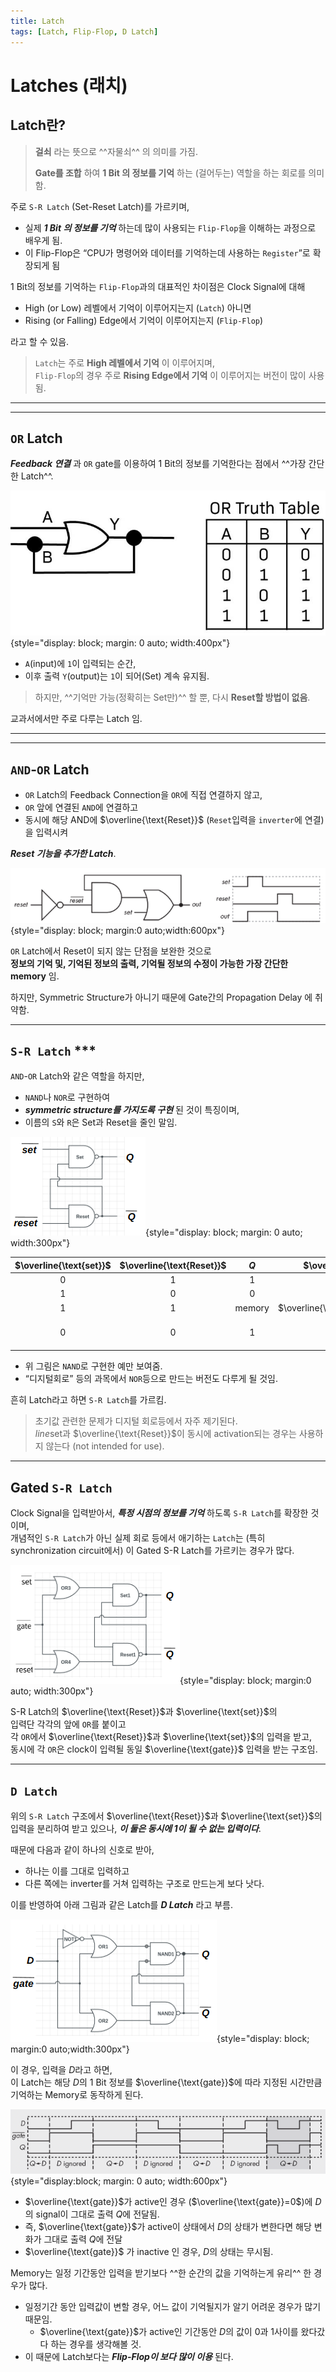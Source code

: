 ```yaml
---
title: Latch
tags: [Latch, Flip-Flop, D Latch]
---
```


# Latches (래치)

## Latch란?

> **걸쇠** 라는 뜻으로 ^^자물쇠^^ 의 의미를 가짐.  
> 
> **Gate를 조합** 하여 **1 Bit 의 정보를 기억** 하는 (걸어두는) 역할을 하는 회로를 의미함.

주로 `S-R Latch` (Set-Reset Latch)를 가르키며, 

* 실제 ***1 Bit 의 정보를 기억*** 하는데 많이 사용되는 `Flip-Flop`을 이해하는 과정으로 배우게 됨. 
* 이 Flip-Flop은 “CPU가 명령어와 데이터를 기억하는데 사용하는 `Register`”로 확장되게 됨 

1 Bit의 정보를 기억하는 `Flip-Flop`과의 대표적인 차이점은 Clock Signal에 대해

* High (or Low) 레벨에서 기억이 이루어지는지 (`Latch`) 아니면 
* Rising (or Falling) Edge에서 기억이 이루어지는지 (`Flip-Flop`)

라고 할 수 있음.

> `Latch`는 주로 **High 레벨에서 기억** 이 이루어지며,  
> `Flip-Flop`의 경우 주로 **Rising Edge에서 기억** 이 이루어지는 버전이 많이 사용됨. 

---

---

## `OR` Latch

***Feedback 연결*** 과 `OR` gate를 이용하여 1 Bit의 정보를 기억한다는 점에서 ^^가장 간단한 Latch^^.

![OR Latch](./img/or_latch.png){style="display: block; margin: 0 auto; width:400px"}

* `A`(input)에 `1`이 입력되는 순간, 
* 이후 출력 `Y`(output)는 `1`이 되어(Set) 계속 유지됨.

> 하지만, ^^기억만 가능(정확히는 Set만)^^ 할 뿐, 다시 **Reset할 방법이 없음**.

교과서에서만 주로 다루는 Latch 임.

---

---

## `AND`-`OR` Latch

* `OR` Latch의 Feedback Connection을 `OR`에 직접 연결하지 않고, 
* `OR` 앞에 연결된 `AND`에 연결하고  
* 동시에 해당 AND에 $\overline{\text{Reset}}$ (`Reset`입력을 `inverter`에 연결)을 입력시켜 

***Reset 기능을 추가한 Latch***. 

![AND-OR Latch](./img/and_or_latch.png){style="display: block; margin:0 auto;width:600px"}

`OR` Latch에서 Reset이 되지 않는 단점을 보완한 것으로  
**정보의 기억 및, 기억된 정보의 출력, 기억될 정보의 수정이 가능한 가장 간단한 memory** 임.

하지만, Symmetric Structure가 아니기 때문에 
Gate간의 Propagation Delay 에 취약함.

---

## `S-R Latch` ***

`AND`-`OR` Latch와 같은 역할을 하지만, 

* `NAND`나 `NOR`로 구현하여  
* ***symmetric structure를 가지도록 구현*** 된 것이 특징이며, 
* 이름의 `S`와 `R`은 Set과 Reset을 줄인 말임.  


![SR Latch](img/SR-Latch.png){style="display: block; margin: 0 auto; width:300px"}

| $\overline{\text{set}}$ | $\overline{\text{Reset}}$ | $Q$ | $\overline{Q}$ | |
|:---:|:---:|:---:|:---:|:---:|
| 0 | 1 | 1 | 0 | | 
| 1 | 0 | 0 | 1 | | 
| 1 | 1 | $\text{memory}$ | $\overline{\text{memory}}$ ||
| 0 | 0 | 1 | 1 |not intended for use | 


* 위 그림은 `NAND`로 구현한 예만 보여줌.
*  “디지털회로” 등의 과목에서 `NOR`등으로 만드는 버전도 다루게 될 것임.

흔히 Latch라고 하면 `S-R Latch`를 가르킴.

> 초기값 관련한 문제가 디지털 회로등에서 자주 제기된다.  
> $line{\text{set}}$과 $\overline{\text{Reset}}$이 동시에 activation되는 경우는 사용하지 않는다 (not intended for use).

***

## Gated `S-R Latch`

Clock Signal을 입력받아서, ***특정 시점의 정보를 기억*** 하도록 `S-R Latch`를 확장한 것이며,  
개념적인 `S-R Latch`가 아닌 실제 회로 등에서 애기하는 `Latch`는 
(특히 synchronization circuit에서) 
이 Gated S-R Latch를 가르키는 경우가 많다.  

![Gated Latch](img/gated_latch.png){style="display: block; margin:0 auto; width:300px"}

S-R Latch의 $\overline{\text{Reset}}$과 $\overline{\text{set}}$의  
입력단 각각의 앞에 `OR`를 붙이고  
각 `OR`에서 $\overline{\text{Reset}}$과 $\overline{\text{set}}$의 입력을 받고,  
동시에 각 `OR`은 clock이 입력될 동일 $\overline{\text{gate}}$ 입력을 받는 구조임.

***

## `D Latch`

위의 `S-R Latch` 구조에서 
$\overline{\text{Reset}}$과 
$\overline{\text{set}}$의 입력을 분리하여 받고 있으나, 
***이 둘은 동시에 1이 될 수 없는 입력이다***. 

때문에 다음과 같이 하나의 신호로 받아, 

* 하나는 이를 그대로 입력하고 
* 다른 쪽에는 inverter를 거쳐 입력하는 구조로 만드는게 보다 낫다.  

이를 반영하여 아래 그림과 같은 Latch를 ***D Latch*** 라고 부름.

![D Latch](img/D-Latch.png){style="display: block; margin:0 auto;width:300px"}

이 경우, 입력을 $D$라고 하면,  
이 Latch는 해당 $D$의 1 Bit 정보를 $\overline{\text{gate}}$에 
따라 지정된 시간만큼 기억하는 Memory로 동작하게 된다.

![A Gated D Latch Timing Diagram](./img/gated_D_latch_timing_diagram.png){style="display:block; margin: 0 auto; width:600px"}

* $\overline{\text{gate}}$가 active인 경우 ($\overline{\text{gate}}=0$)에 $D$의 signal이 그대로 출력 $Q$에 전달됨.
* 즉, $\overline{\text{gate}}$가 active이 상태에서 $D$의 상태가 변한다면 해당 변화가 그대로 출력 $Q$에 전달
* $\overline{\text{gate}}$ 가 inactive 인 경우, $D$의 상태는 무시됨.

Memory는 일정 기간동안 입력을 받기보다 ^^한 순간의 값을 기억하는게 유리^^ 한 경우가 많다. 

* 일정기간 동안 입력값이 변할 경우, 어느 값이 기억될지가 알기 어려운 경우가 많기 때문임.
    * $\overline{\text{gate}}$가 active인 기간동안 $D$의 값이 0과 1사이를 왔다갔다 하는 경우를 생각해볼 것.
* 이 때문에 Latch보다는 ***Flip-Flop이 보다 많이 이용*** 된다.
